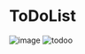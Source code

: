 # ToDoList
![image](https://github.com/DorSonego/ToDoList/assets/118439273/58538672-c878-41de-a46c-5b44481b0a05)
![todoo](https://github.com/DorSonego/ToDoList/assets/118439273/967c0050-bc7d-493e-a3fe-cd3490bc224b)
